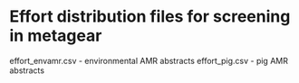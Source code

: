 # Effort distribution files for screening in metagear

effort_envamr.csv - environmental AMR abstracts
effort_pig.csv - pig AMR abstracts

